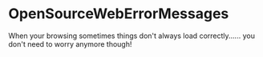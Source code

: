 # OpenSourceWebErrorMessages
When your browsing sometimes things don't always load correctly...... you don't need to worry anymore though!
